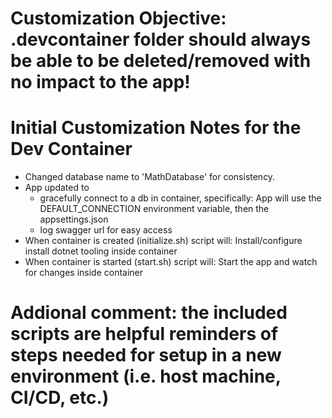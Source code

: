 # Customization Objective: .devcontainer folder should always be able to be deleted/removed with no impact to the app!

# Initial Customization Notes for the Dev Container

- Changed database name to 'MathDatabase' for consistency.
- App updated to
    - gracefully connect to a db in container, specifically: App will use the DEFAULT_CONNECTION environment variable, then the appsettings.json
    - log swagger url for easy access
- When container is created (initialize.sh) script will:  Install/configure install dotnet tooling inside container
- When container is started (start.sh) script will:  Start the app and watch for changes inside container

# Addional comment:  the included scripts are helpful reminders of steps needed for setup in a new environment (i.e. host machine, CI/CD, etc.)
